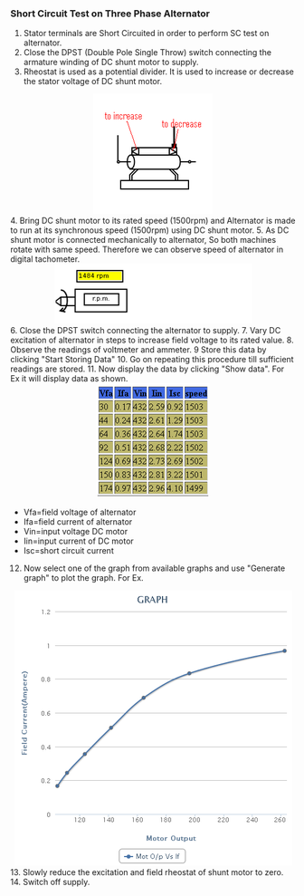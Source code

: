 ### Short Circuit Test on Three Phase Alternator
1. Stator terminals are Short Circuited in order to perform SC test on alternator.
2. Close the DPST (Double Pole Single Throw) switch connecting the armature winding of DC shunt motor to supply.
3. Rheostat is used as a potential divider. It is used to increase or decrease the stator voltage of DC shunt motor.
<center><img src="images/img1.png"title=""/></center>
4. Bring DC shunt motor to its rated speed (1500rpm) and Alternator is made to run at its synchronous speed (1500rpm) using DC shunt motor.
5. As DC shunt motor is connected mechanically to alternator, So both machines rotate with same speed. Therefore we can observe speed of alternator in digital tachometer.
<center><img src="images/img2.png"title=""/></center>
6. Close the DPST switch connecting the alternator to supply.
7. Vary DC excitation of alternator in steps to increase field voltage to its rated value.
8. Observe the readings of voltmeter and ammeter.
9 Store this data by clicking "Start Storing Data"
10. Go on repeating this procedure till sufficient readings are stored.
11. Now display the data by clicking "Show data". For Ex it will display data as shown.
<center><img src="images/img3.png"title=""/></center>

* Vfa=field voltage of alternator
* Ifa=field current of alternator
* Vin=input voltage DC motor
* Iin=input current of DC motor
* Isc=short circuit current

12. Now select one of the graph from available graphs and use "Generate graph" to plot the graph. For Ex.
<center><img src="images/img4.png"title=""/></center>
13. Slowly reduce the excitation and field rheostat of shunt motor to zero.
14. Switch off supply.

